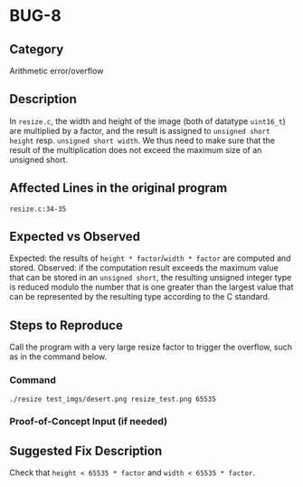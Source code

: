 # BUG-8
## Category
Arithmetic error/overflow

## Description
In `resize.c`, the width and height of the image (both of datatype `uint16_t`) are multiplied by a factor, and the result is assigned to `unsigned short height` resp. `unsigned short width`. We thus need to make sure that the result of the multiplication does not exceed the maximum size of an unsigned short.

## Affected Lines in the original program
`resize.c:34-35`

## Expected vs Observed
Expected: the results of `height * factor`/`width * factor` are computed and stored. Observed: if the computation result exceeds the maximum value that can be stored in an `unsigned short`, the resulting unsigned integer type is reduced modulo the number that is one greater than the largest value that can be represented by the resulting type according to the C standard.

## Steps to Reproduce
Call the program with a very large resize factor to trigger the overflow, such as in the command below.

### Command
````
./resize test_imgs/desert.png resize_test.png 65535
````

### Proof-of-Concept Input (if needed)


## Suggested Fix Description
Check that `height < 65535 * factor` and `width < 65535 * factor`.